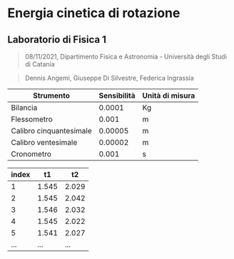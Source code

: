 # **Energia cinetica di rotazione**
## Laboratorio di Fisica 1
> 08/11/2021, Dipartimento Fisica e Astronomia - Università degli Studi di Catania 

> Dennis Angemi, Giuseppe Di Silvestre, Federica Ingrassia


| Strumento               | Sensibilità | Unità di misura |
|-------------------------|-------------|-----------------|
| Bilancia                | 0.0001      | Kg              |
| Flessometro             | 0.001       | m               |
| Calibro cinquantesimale | 0.00005     | m               |
| Calibro ventesimale     | 0.00002     | m               |
| Cronometro              | 0.001       | s               |




| index | t1    | t2    |
|-------|-------|-------|
| 1     | 1.545 | 2.029 |
| 2     | 1.545 | 2.042 |
| 3     | 1.546 | 2.032 |
| 4     | 1.545 | 2.022 |
| 5     | 1.541 | 2.027 |
| ...     |... | ... |



